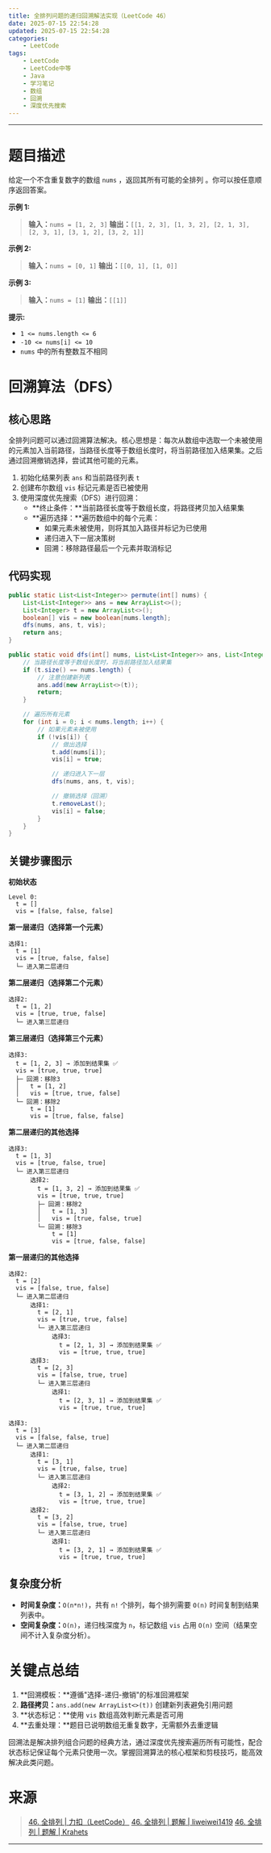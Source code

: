 ```yaml
---
title: 全排列问题的递归回溯解法实现（LeetCode 46）
date: 2025-07-15 22:54:28
updated: 2025-07-15 22:54:28
categories:
    - LeetCode
tags:
    - LeetCode
    - LeetCode中等
    - Java
    - 学习笔记
    - 数组
    - 回溯
    - 深度优先搜索
---
```

---

# 题目描述

给定一个不含重复数字的数组 `nums` ，返回其所有可能的全排列 。你可以按任意顺序返回答案。

**示例 1:**
> **输入：**`nums = [1, 2, 3]`
> **输出：**`[[1, 2, 3], [1, 3, 2], [2, 1, 3], [2, 3, 1], [3, 1, 2], [3, 2, 1]]`

**示例 2:**
> **输入：**`nums = [0, 1]`
> **输出：**`[[0, 1], [1, 0]]`

**示例 3:**
> **输入：**`nums = [1]`
> **输出：**`[[1]]`

**提示:**
* `1 <= nums.length <= 6`
* `-10 <= nums[i] <= 10`
* `nums` 中的所有整数互不相同

<!-- more -->

# 回溯算法（DFS）

## 核心思路

全排列问题可以通过回溯算法解决。核心思想是：每次从数组中选取一个未被使用的元素加入当前路径，当路径长度等于数组长度时，将当前路径加入结果集。之后通过回溯撤销选择，尝试其他可能的元素。

1. 初始化结果列表 `ans` 和当前路径列表 `t`
2. 创建布尔数组 `vis` 标记元素是否已被使用
3. 使用深度优先搜索（DFS）进行回溯：
    * **终止条件：**当前路径长度等于数组长度，将路径拷贝加入结果集
    * **遍历选择：**遍历数组中的每个元素：
        * 如果元素未被使用，则将其加入路径并标记为已使用
        * 递归进入下一层决策树
        * 回溯：移除路径最后一个元素并取消标记

## 代码实现

```java
public static List<List<Integer>> permute(int[] nums) {
    List<List<Integer>> ans = new ArrayList<>();
    List<Integer> t = new ArrayList<>();
    boolean[] vis = new boolean[nums.length];
    dfs(nums, ans, t, vis);
    return ans;
}

public static void dfs(int[] nums, List<List<Integer>> ans, List<Integer> t, boolean[] vis) {
    // 当路径长度等于数组长度时，将当前路径加入结果集
    if (t.size() == nums.length) {
        // 注意创建新列表
        ans.add(new ArrayList<>(t));
        return;
    }

    // 遍历所有元素
    for (int i = 0; i < nums.length; i++) {
        // 如果元素未被使用
        if (!vis[i]) {
            // 做出选择
            t.add(nums[i]);
            vis[i] = true;

            // 递归进入下一层
            dfs(nums, ans, t, vis);

            // 撤销选择（回溯）
            t.removeLast();
            vis[i] = false;
        }
    }
}
```

## 关键步骤图示

**初始状态**
```
Level 0: 
  t = [] 
  vis = [false, false, false]
```
**第一层递归（选择第一个元素）**
```
选择1:
  t = [1]
  vis = [true, false, false]
  └─ 进入第二层递归
```
**第二层递归（选择第二个元素）**
```
选择2:
  t = [1, 2]
  vis = [true, true, false]
  └─ 进入第三层递归
```
**第三层递归（选择第三个元素）**
```
选择3:
  t = [1, 2, 3] → 添加到结果集 ✅
  vis = [true, true, true]
  ├─ 回溯：移除3
  │   t = [1, 2]
  │   vis = [true, true, false]
  └─ 回溯：移除2
      t = [1]
      vis = [true, false, false]
```
**第二层递归的其他选择**
```
选择3:
  t = [1, 3]
  vis = [true, false, true]
  └─ 进入第三层递归
      选择2:
        t = [1, 3, 2] → 添加到结果集 ✅
        vis = [true, true, true]
        ├─ 回溯：移除2
        │   t = [1, 3]
        │   vis = [true, false, true]
        └─ 回溯：移除3
            t = [1]
            vis = [true, false, false]
```
**第一层递归的其他选择**
```
选择2:
  t = [2]
  vis = [false, true, false]
  └─ 进入第二层递归
      选择1:
        t = [2, 1]
        vis = [true, true, false]
        └─ 进入第三层递归
            选择3:
              t = [2, 1, 3] → 添加到结果集 ✅
              vis = [true, true, true]
      选择3:
        t = [2, 3]
        vis = [false, true, true]
        └─ 进入第三层递归
            选择1:
              t = [2, 3, 1] → 添加到结果集 ✅
              vis = [true, true, true]

选择3:
  t = [3]
  vis = [false, false, true]
  └─ 进入第二层递归
      选择1:
        t = [3, 1]
        vis = [true, false, true]
        └─ 进入第三层递归
            选择2:
              t = [3, 1, 2] → 添加到结果集 ✅
              vis = [true, true, true]
      选择2:
        t = [3, 2]
        vis = [false, true, true]
        └─ 进入第三层递归
            选择1:
              t = [3, 2, 1] → 添加到结果集 ✅
              vis = [true, true, true]
```

## 复杂度分析

* **时间复杂度：**`O(n*n!)`，共有 `n!` 个排列，每个排列需要 `O(n)` 时间复制到结果列表中。
* **空间复杂度：**`O(n)`，递归栈深度为 `n`，标记数组 `vis` 占用 `O(n)` 空间（结果空间不计入复杂度分析）。

# 关键点总结

1. **回溯模板：**遵循"选择-递归-撤销"的标准回溯框架
2. **路径拷贝：**`ans.add(new ArrayList<>(t))` 创建新列表避免引用问题
3. **状态标记：**使用 `vis` 数组高效判断元素是否可用
4. **去重处理：**题目已说明数组无重复数字，无需额外去重逻辑

回溯法是解决排列组合问题的经典方法，通过深度优先搜索遍历所有可能性，配合状态标记保证每个元素只使用一次。掌握回溯算法的核心框架和剪枝技巧，能高效解决此类问题。

# 来源

> [46. 全排列 | 力扣（LeetCode）][1]
> [46. 全排列 | 题解 | liweiwei1419][2]
> [46. 全排列 | 题解 | Krahets][3]

---

[1]: https://leetcode.cn/problems/permutations/description/ "46. 全排列 | 力扣（LeetCode）"
[2]: https://leetcode.cn/problems/permutations/solutions/9914/hui-su-suan-fa-python-dai-ma-java-dai-ma-by-liweiw/ "46. 全排列 | 题解 | liweiwei1419"
[3]: https://leetcode.cn/problems/permutations/solutions/2363882/46-quan-pai-lie-hui-su-qing-xi-tu-jie-by-6o7h/ "46. 全排列 | 题解 | Krahets"
